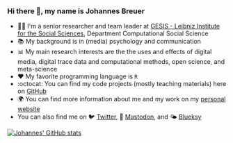 ### Hi there 👋, my name is Johannes Breuer

- 👨‍💻 I'm a senior researcher and team leader at [GESIS - Leibniz Institute for the Social Sciences](https://www.gesis.org/en/home), Department Computational Social Science
- 📚 My background is in (media) psychology and communication
- 📊 My main research interests are the the uses and effects of digital media, digital trace data and computational methods, open science, and meta-science
- ❤️ My favorite programming language is `R`
- :octocat: You can find my code projects (mostly teaching materials) here on [GitHub](https://github.com/jobreu?tab=repositories)
- 🌍 You can find more information about me and my work on my [personal website](https://www.johannesbreuer.com/)
- You can also find me on 🐦 [Twitter](https://twitter.com/MattEagle09), 🐘 [Mastodon](https://fediscience.org/@JohannesBreuer), and 🌤️ [Blueksy](https://bsky.app/profile/johannesbreuer.com)

[![Johannes' GitHub stats](https://github-readme-stats.vercel.app/api?username=jobreu&theme=tokyonight&show_icons=true&hide_rank=true)](https://github.com/anuraghazra/github-readme-stats)
